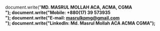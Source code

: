 document.write("<b>MD. MASRUL MOLLAH ACA, ACMA, CGMA<b> <br/>");
document.write("<b>Mobile:<b> +880(17) 39 573935 <br/> ");
document.write("<b>E-mail:<b> masrulkpmg@gmail.com <br/>");
document.write("<b>LinkedIn:<b> Md. Masrul Mollah ACA ACMA CGMA");
